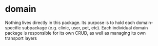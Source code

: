 # domain

Nothing lives directly in this package.  Its purpose is to hold each 
domain-specific subpackage (e.g. clinic, user, pet, etc).  Each individual domain 
package is responsible for its own CRUD, as well as managing its own transport 
layers
